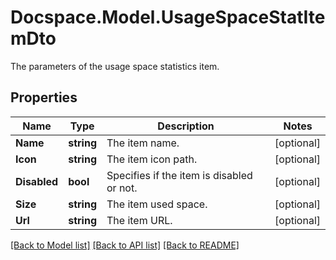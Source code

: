 # Docspace.Model.UsageSpaceStatItemDto
The parameters of the usage space statistics item.

## Properties

Name | Type | Description | Notes
------------ | ------------- | ------------- | -------------
**Name** | **string** | The item name. | [optional] 
**Icon** | **string** | The item icon path. | [optional] 
**Disabled** | **bool** | Specifies if the item is disabled or not. | [optional] 
**Size** | **string** | The item used space. | [optional] 
**Url** | **string** | The item URL. | [optional] 

[[Back to Model list]](../README.md#documentation-for-models) [[Back to API list]](../README.md#documentation-for-api-endpoints) [[Back to README]](../README.md)

